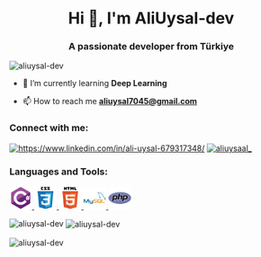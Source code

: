 <h1 align="center">Hi 👋, I'm AliUysal-dev</h1>
<h3 align="center">A passionate developer from Türkiye</h3>

<p align="left"> <img src="https://komarev.com/ghpvc/?username=aliuysal-dev&label=Profile%20views&color=0e75b6&style=flat" alt="aliuysal-dev" /> </p>

- 🌱 I’m currently learning **Deep Learning**

- 📫 How to reach me **aliuysal7045@gmail.com**

<h3 align="left">Connect with me:</h3>
<p align="left">
<a href="https://linkedin.com/in/ali-uysal-679317348/" target="blank"><img align="center" src="https://raw.githubusercontent.com/rahuldkjain/github-profile-readme-generator/master/src/images/icons/Social/linked-in-alt.svg" alt="https://www.linkedin.com/in/ali-uysal-679317348/" height="30" width="40" /></a>
<a href="https://instagram.com/ali̇uysaal_" target="blank"><img align="center" src="https://raw.githubusercontent.com/rahuldkjain/github-profile-readme-generator/master/src/images/icons/Social/instagram.svg" alt="ali̇uysaal_" height="30" width="40" /></a>
</p>

<h3 align="left">Languages and Tools:</h3>
<p align="left"> <a href="https://www.w3schools.com/cs/" target="_blank" rel="noreferrer"> <img src="https://raw.githubusercontent.com/devicons/devicon/master/icons/csharp/csharp-original.svg" alt="csharp" width="40" height="40"/> </a> <a href="https://www.w3schools.com/css/" target="_blank" rel="noreferrer"> <img src="https://raw.githubusercontent.com/devicons/devicon/master/icons/css3/css3-original-wordmark.svg" alt="css3" width="40" height="40"/> </a> <a href="https://www.w3.org/html/" target="_blank" rel="noreferrer"> <img src="https://raw.githubusercontent.com/devicons/devicon/master/icons/html5/html5-original-wordmark.svg" alt="html5" width="40" height="40"/> </a> <a href="https://www.mysql.com/" target="_blank" rel="noreferrer"> <img src="https://raw.githubusercontent.com/devicons/devicon/master/icons/mysql/mysql-original-wordmark.svg" alt="mysql" width="40" height="40"/> </a> <a href="https://www.php.net" target="_blank" rel="noreferrer"> <img src="https://raw.githubusercontent.com/devicons/devicon/master/icons/php/php-original.svg" alt="php" width="40" height="40"/> </a> </p>

<p><img align="left" src="https://github-readme-stats.vercel.app/api/top-langs?username=aliuysal-dev&show_icons=true&locale=en&layout=compact" alt="aliuysal-dev" /></p>

<p>&nbsp;<img align="center" src="https://github-readme-stats.vercel.app/api?username=aliuysal-dev&show_icons=true&locale=en" alt="aliuysal-dev" /></p>

<p><img align="center" src="https://github-readme-streak-stats.herokuapp.com/?user=aliuysal-dev&" alt="aliuysal-dev" /></p>
